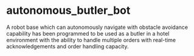 # autonomous_butler_bot
A robot base which can autonomously navigate with obstacle avoidance capability has been programmed to be used as a butler in a hotel environment with the ability to handle multiple orders with real-time acknowledgements and order handling capacity.
